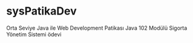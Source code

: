 # sysPatikaDev
Orta Seviye Java ile Web Development Patikası Java 102 Modülü Sigorta Yönetim Sistemi ödevi
